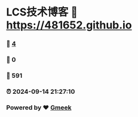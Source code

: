 # LCS技术博客 :link: https://481652.github.io 
### :page_facing_up: [4](https://481652.github.io/tag.html) 
### :speech_balloon: 0 
### :hibiscus: 591 
### :alarm_clock: 2024-09-14 21:27:10 
### Powered by :heart: [Gmeek](https://github.com/Meekdai/Gmeek)
